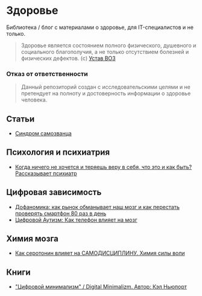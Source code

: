 # Здоровье

Библиотека / блог с материалами о здоровье, для IT-специалистов и не только.

> Здоровье является состоянием полного физического,
душевного и социального благополучия, а не только
отсутствием болезней и физических дефектов. (c) [Устав ВОЗ](https://apps.who.int/gb/bd/PDF/bd47/RU/constitution-ru.pdf)


### Отказ от ответственности
> Данный репозиторий создан с исследовательскими целями и не претендует на полноту и достоверность информации о здоровье человека.


## Статьи
- [Синдром самозванца](./posts/the_impostor_syndrome.md)

## Психология и психиатрия
- [Когда ничего не хочется и теряешь веру в себя, что это и как быть? Рассказывает психиатр](https://youtu.be/Pqd9eM_cqi8)

## Цифровая зависимость
- [Дофаномика: как рынок обманывает наш мозг и как перестать проверять смартфон 80 раз в день](https://knife.media/dopamine-loop/)
- [Цифровой Аутизм: Как телефон влияет на мозг](https://youtu.be/NE2EVZr0bDU)

## Химия мозга
- [Как серотонин влияет на САМОДИСЦИПЛИНУ. Химия силы воли](https://youtu.be/51gQnoVEcNg)


## Книги
- ["Цифровой минимализм" / Digital Minimalizm. Автор: Кэл Ньюпорт](https://www.mann-ivanov-ferber.ru/books/czifrovoj-minimalizm/)
